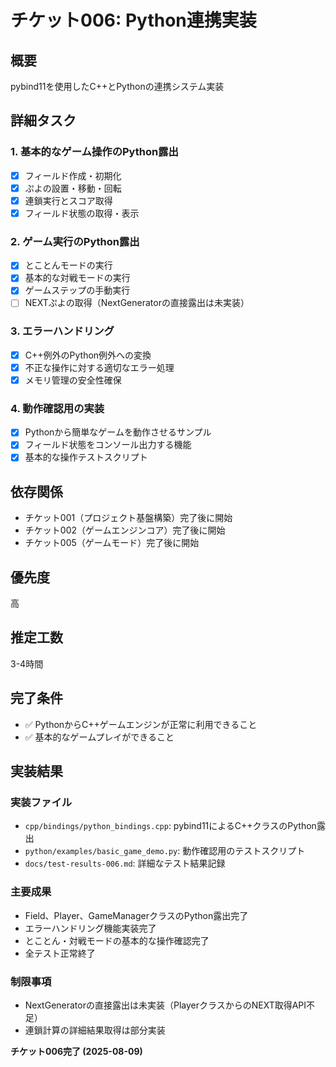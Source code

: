 # チケット006: Python連携実装

## 概要
pybind11を使用したC++とPythonの連携システム実装

## 詳細タスク

### 1. 基本的なゲーム操作のPython露出
- [x] フィールド作成・初期化
- [x] ぷよの設置・移動・回転
- [x] 連鎖実行とスコア取得
- [x] フィールド状態の取得・表示

### 2. ゲーム実行のPython露出
- [x] とことんモードの実行
- [x] 基本的な対戦モードの実行
- [x] ゲームステップの手動実行
- [ ] NEXTぷよの取得（NextGeneratorの直接露出は未実装）

### 3. エラーハンドリング
- [x] C++例外のPython例外への変換
- [x] 不正な操作に対する適切なエラー処理
- [x] メモリ管理の安全性確保

### 4. 動作確認用の実装
- [x] Pythonから簡単なゲームを動作させるサンプル
- [x] フィールド状態をコンソール出力する機能
- [x] 基本的な操作テストスクリプト

## 依存関係
- チケット001（プロジェクト基盤構築）完了後に開始
- チケット002（ゲームエンジンコア）完了後に開始
- チケット005（ゲームモード）完了後に開始

## 優先度
高

## 推定工数
3-4時間

## 完了条件
- ✅ PythonからC++ゲームエンジンが正常に利用できること
- ✅ 基本的なゲームプレイができること

## 実装結果

### 実装ファイル
- `cpp/bindings/python_bindings.cpp`: pybind11によるC++クラスのPython露出
- `python/examples/basic_game_demo.py`: 動作確認用のテストスクリプト
- `docs/test-results-006.md`: 詳細なテスト結果記録

### 主要成果
- Field、Player、GameManagerクラスのPython露出完了
- エラーハンドリング機能実装完了
- とことん・対戦モードの基本的な操作確認完了
- 全テスト正常終了

### 制限事項
- NextGeneratorの直接露出は未実装（PlayerクラスからのNEXT取得API不足）
- 連鎖計算の詳細結果取得は部分実装

**チケット006完了 (2025-08-09)**
